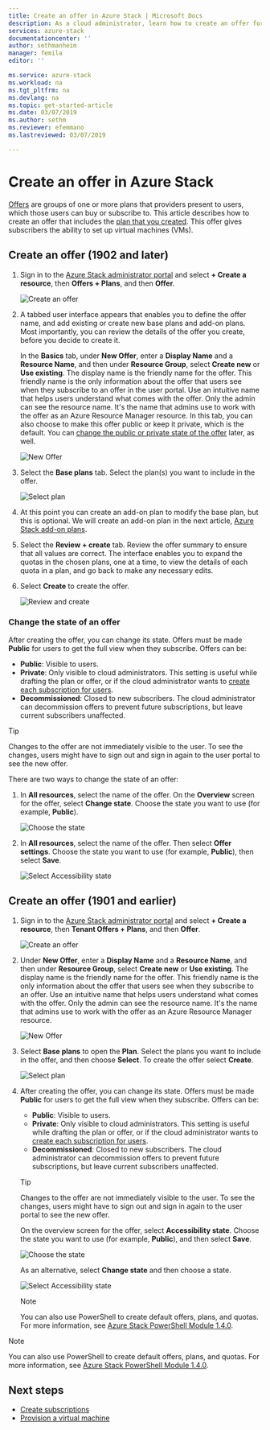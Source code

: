 ```yaml
---
title: Create an offer in Azure Stack | Microsoft Docs
description: As a cloud administrator, learn how to create an offer for your users in Azure Stack.
services: azure-stack
documentationcenter: ''
author: sethmanheim
manager: femila
editor: ''

ms.service: azure-stack
ms.workload: na
ms.tgt_pltfrm: na
ms.devlang: na
ms.topic: get-started-article
ms.date: 03/07/2019
ms.author: sethm
ms.reviewer: efemmano
ms.lastreviewed: 03/07/2019

---
```

# Create an offer in Azure Stack

[Offers](azure-stack-key-features.md) are groups of one or more plans that providers present to users, which those users can buy or subscribe to. This article describes how to create an offer that includes the [plan that you created](azure-stack-create-plan.md). This offer gives subscribers the ability to set up virtual machines (VMs).

## Create an offer (1902 and later)

1. Sign in to the [Azure Stack administrator portal](https://adminportal.local.azurestack.external) and select **+ Create a resource**, then **Offers + Plans**, and then **Offer**.

   ![Create an offer](media/azure-stack-create-offer/offers.png)

2. A tabbed user interface appears that enables you to define the offer name, and add existing or create new base plans and add-on plans. Most importantly, you can review the details of the offer you create, before you decide to create it.

   In the **Basics** tab, under **New Offer**, enter a **Display Name** and a **Resource Name**, and then under **Resource Group**, select **Create new** or **Use existing**. The display name is the friendly name for the offer. This friendly name is the only information about the offer that users see when they subscribe to an offer in the user portal. Use an intuitive name that helps users understand what comes with the offer. Only the admin can see the resource name. It's the name that admins use to work with the offer as an Azure Resource Manager resource. In this tab, you can also choose to make this offer public or keep it private, which is the default. You can [change the public or private state of the offer](#change-the-state-of-an-offer) later, as well.

   ![New Offer](media/azure-stack-create-offer/new-offer.png)
  
3. Select the **Base plans** tab. Select the plan(s) you want to include in the offer.

   ![Select plan](media/azure-stack-create-offer/select-plan.png)

4. At this point you can create an add-on plan to modify the base plan, but this is optional. We will create an add-on plan in the next article, [Azure Stack add-on plans](create-add-on-plan.md).

5. Select the **Review + create** tab. Review the offer summary to ensure that all values are correct. The interface enables you to expand the quotas in the chosen plans, one at a time, to view the details of each quota in a plan, and go back to make any necessary edits.

6. Select **Create** to create the offer.

   ![Review and create](media/azure-stack-create-offer/review-offer.png)

### Change the state of an offer

After creating the offer, you can change its state. Offers must be made **Public** for users to get the full view when they subscribe. Offers can be:

   - **Public**: Visible to users.
   - **Private**: Only visible to cloud administrators. This setting is useful while drafting the plan or offer, or if the cloud administrator wants to [create each subscription for users](azure-stack-subscribe-plan-provision-vm.md#create-a-subscription-as-a-cloud-operator).
   - **Decommissioned**: Closed to new subscribers. The cloud administrator can decommission offers to prevent future subscriptions, but leave current subscribers unaffected.

   > [!TIP]  
   > Changes to the offer are not immediately visible to the user. To see the changes, users might have to sign out and sign in again to the user portal to see the new offer.

There are two ways to change the state of an offer:

1. In **All resources**, select the name of the offer. On the **Overview** screen for the offer, select **Change state**. Choose the state you want to use (for example, **Public**).

   ![Choose the state](media/azure-stack-create-offer/change-state.png)

2. In **All resources**, select the name of the offer. Then select **Offer settings**. Choose the state you want to use (for example, **Public**), then select **Save**.

   ![Select Accessibility state](media/azure-stack-create-offer/offer-settings.png)

## Create an offer (1901 and earlier)

1. Sign in to the [Azure Stack administrator portal](https://adminportal.local.azurestack.external) and select **+ Create a resource**, then **Tenant Offers + Plans**, and then **Offer**.

   ![Create an offer](media/azure-stack-create-offer/image01.png)
  
2. Under **New Offer**, enter a **Display Name** and a **Resource Name**, and then under **Resource Group**, select **Create new** or **Use existing**. The display name is the friendly name for the offer. This friendly name is the only information about the offer that users see when they subscribe to an offer. Use an intuitive name that helps users understand what comes with the offer. Only the admin can see the resource name. It's the name that admins use to work with the offer as an Azure Resource Manager resource.

   ![New Offer](media/azure-stack-create-offer/image01a.png)
  
3. Select **Base plans** to open the **Plan**. Select the plans you want to include in the offer, and then choose **Select**. To create the offer select **Create**.

   ![Select plan](media/azure-stack-create-offer/image02.png)
  
4. After creating the offer, you can change its state. Offers must be made **Public** for users to get the full view when they subscribe. Offers can be:

   - **Public**: Visible to users.
   - **Private**: Only visible to cloud administrators. This setting is useful while drafting the plan or offer, or if the cloud administrator wants to [create each subscription for users](azure-stack-subscribe-plan-provision-vm.md#create-a-subscription-as-a-cloud-operator).
   - **Decommissioned**: Closed to new subscribers. The cloud administrator can decommission offers to prevent future subscriptions, but leave current subscribers unaffected.

   > [!TIP]  
   > Changes to the offer are not immediately visible to the user. To see the changes, users might have to sign out and sign in again to the user portal to see the new offer.

   On the overview screen for the offer, select **Accessibility state**. Choose the state you want to use (for example, **Public**), and then select **Save**.

     ![Choose the state](media/azure-stack-create-offer/change-stage-1807.png)

     As an alternative, select **Change state** and then choose a state.

    ![Select Accessibility state](media/azure-stack-create-offer/change-stage-select-1807.png)

   > [!NOTE]
   > You can also use PowerShell to create default offers, plans, and quotas. For more information, see [Azure Stack PowerShell Module 1.4.0](/powershell/azure/azure-stack/overview?view=azurestackps-1.4.0).

> [!NOTE]
> You can also use PowerShell to create default offers, plans, and quotas. For more information, see [Azure Stack PowerShell Module 1.4.0](/powershell/azure/azure-stack/overview?view=azurestackps-1.4.0).

## Next steps

- [Create subscriptions](azure-stack-subscribe-plan-provision-vm.md)
- [Provision a virtual machine](azure-stack-provision-vm.md)
